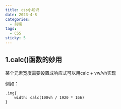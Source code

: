 ```yaml
---
title: css小知识
date: 2023-4-8
categories:
  - 前端
tags:
  - CSS
sticky: 5
---
```


## 1.calc()函数的妙用

某个元素宽度需要设置成响应式可以用calc + vw/vh实现

例如：

```
.img{
    width: calc(100vh / 1920 * 166)
}
```

